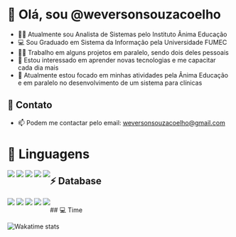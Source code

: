 # 👋 Olá, sou @weversonsouzacoelho

- 👨‍💻 Atualmente sou Analista de Sistemas pelo Instituto Ânima Educação
- 💻 Sou Graduado em Sistema da Informação pela Universidade FUMEC
- 🐱‍👤 Trabalho em alguns projetos em paralelo, sendo dois deles pessoais
- 👀 Estou interessado em aprender novas tecnologias e me capacitar cada dia mais
- 🌱 Atualmente estou focado em minhas atividades pela Ânima Educação e em paralelo no desenvolvimento de um sistema para clínicas

## 📱 Contato

- 📫 Podem me contactar pelo email: weversonsouzacoelho@gmail.com 

# 🚀 Linguagens

<div style="float:left">
<img src="https://img.shields.io/badge/HTML5-E34F26?style=for-the-badge&logo=html5&logoColor=white" />
<img src="https://img.shields.io/badge/CSS-239120?style=for-the-badge&logo=css3&logoColor=white" />
<img src="https://img.shields.io/badge/JavaScript-F7DF1E?style=for-the-badge&logo=javascript&logoColor=black" />
<img src="https://img.shields.io/badge/Java-ED8B00?style=for-the-badge&logo=java&logoColor=white" /> 
<img src="https://img.shields.io/badge/PHP-777BB4?style=for-the-badge&logo=php&logoColor=white" /> 
</div>

## ⚡ Database 

<div style="float:left">
<img src="https://img.shields.io/badge/MySQL-00000F?style=for-the-badge&logo=mysql&logoColor=white" /> 
<img src="https://img.shields.io/badge/MariaDB-003545?style=for-the-badge&logo=mariadb&logoColor=white" /> 
<img src="https://img.shields.io/badge/PostgreSQL-316192?style=for-the-badge&logo=postgresql&logoColor=white" />
<img src="https://img.shields.io/badge/Microsoft%20SQL%20Sever-CC2927?style=for-the-badge&logo=microsoft%20sql%20server&logoColor=white" />
<img src="https://img.shields.io/badge/Oracle-F80000?style=for-the-badge&logo=oracle&logoColor=black" />
</div>

<br>
## 💻  Time 

![Wakatime stats](https://github-readme-stats.vercel.app/api/wakatime?username=weversonsouzacoelho&theme=chartreuse-dark)
